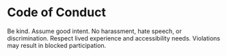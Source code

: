 # Code of Conduct
Be kind. Assume good intent. No harassment, hate speech, or discrimination. Respect lived experience and accessibility needs. Violations may result in blocked participation.
